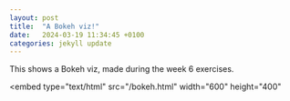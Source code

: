 ```yaml
---
layout: post
title:  "A Bokeh viz!"
date:   2024-03-19 11:34:45 +0100
categories: jekyll update
---
```

This shows a Bokeh viz, made during the week 6 exercises.

<embed
       type="text/html" 
       src="/bokeh.html"
       width="600"
       height="400"
>
</embed>